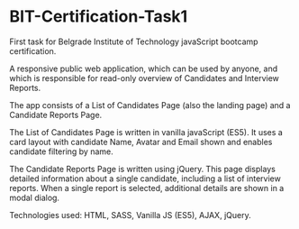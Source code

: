 # BIT-Certification-Task1
First task for Belgrade Institute of Technology javaScript bootcamp certification.

A responsive public web application, which can be used by anyone, and which is responsible for read-only overview of Candidates and Interview Reports.

The app consists of a List of Candidates Page (also the landing page) and a Candidate Reports Page.

The List of Candidates Page is written in vanilla javaScript (ES5). It uses a card layout with candidate Name, Avatar and Email shown and enables candidate filtering by name.

The Candidate Reports Page is written using jQuery. This page displays detailed information about a single candidate, including a list of interview reports. When a single report is selected, additional details are shown in a modal dialog.

Technologies used: HTML, SASS, Vanilla JS (ES5), AJAX, jQuery.